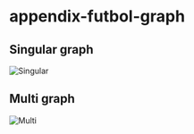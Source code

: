 # appendix-futbol-graph

## Singular graph
![Singular](temp.png)

## Multi graph
![Multi](final.png)

